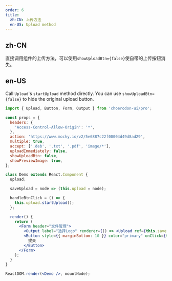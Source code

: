 ```yaml
---
order: 6
title:
  zh-CN: 上传方法
  en-US: Upload method
---
```


## zh-CN

直接调用组件的上传方法，可以使用`showUploadBtn={false}`使自带的上传按钮消失。

## en-US

Call `Upload`'s `startUpload` method directly. You can use `showUploadBtn={false}` to hide the original upload button.

```jsx
import { Upload, Button, Form, Output } from 'choerodon-ui/pro';

const props = {
  headers: {
    'Access-Control-Allow-Origin': '*',
  },
  action: 'https://www.mocky.io/v2/5e6887c22f00004d49d8ad29',
  multiple: true,
  accept: ['.deb', '.txt', '.pdf', 'image/*'],
  uploadImmediately: false,
  showUploadBtn: false,
  showPreviewImage: true,
};

class Demo extends React.Component {
  upload;

  saveUpload = node => (this.upload = node);

  handleBtnClick = () => {
    this.upload.startUpload();
  };

  render() {
    return (
      <Form header="文件管理">
        <Output label="选择Logo" renderer={() => <Upload ref={this.saveUpload} {...props} />} />
        <Button style={{ marginBottom: 10 }} color="primary" onClick={this.handleBtnClick}>
          提交
        </Button>
      </Form>
    );
  }
}

ReactDOM.render(<Demo />, mountNode);
```
